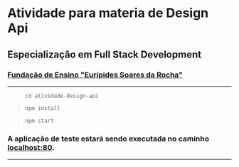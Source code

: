 # **Atividade para materia de Design Api**

## Especialização em Full Stack Development

### [Fundação de Ensino "Eurípides Soares da Rocha"](https://www.univem.edu.br/home)

---

> ``cd atividade-design-api``

> ``npm install``

> ``npm start``

### A aplicação de teste estará sendo executada no caminho [localhost:80](http://localhost:80/).

---
